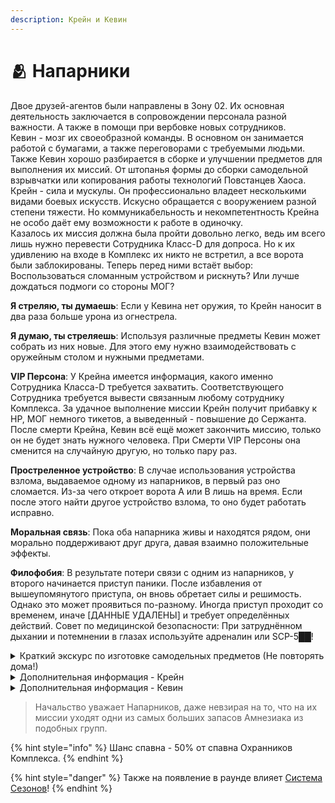 ```yaml
---
description: Крейн и Кевин
---
```


# 🫂 Напарники

Двое друзей-агентов были направлены в Зону 02. Их основная деятельность заключается в сопровождении персонала разной важности. А также в помощи при вербовке новых сотрудников.\
Кевин - мозг их своеобразной команды. В основном он занимается работой с бумагами, а также переговорами с требуемыми людьми. Также Кевин хорошо разбирается в сборке и улучшении предметов для выполнения их миссий. От штопанья формы до сборки самодельной взрывчатки или копирования работы технологий Повстанцев Хаоса.\
Крейн - сила и мускулы. Он профессионально владеет несколькими видами боевых искусств. Искусно обращается с вооружением разной степени тяжести. Но коммуникабельность и некомпетентность Крейна не особо даёт ему возможности к работе в одиночку.\
Казалось их миссия должна была пройти довольно легко, ведь им всего лишь нужно перевести Сотрудника Класс-D для допроса. Но к их удивлению на входе в Комплекс их никто не встретил, а все ворота были заблокированы. Теперь перед ними встаёт выбор: Воспользоваться сломанным устройством и рискнуть? Или лучше дождаться подмоги со стороны МОГ?

**Я стреляю, ты думаешь**: Если у Кевина нет оружия, то Крейн наносит в два раза больше урона из огнестрела.

**Я думаю, ты стреляешь**: Используя различные предметы Кевин может собрать из них новые. Для этого ему нужно взаимодействовать с оружейным столом и нужными предметами.

**VIP Персона**: У Крейна имеется информация, какого именно Сотрудника Класса-D требуется захватить. Соответствующего Сотрудника требуется вывести связанным любому сотруднику Комплекса. За удачное выполнение миссии Крейн получит прибавку к HP, МОГ немного тикетов, а выведенный - повышение до Сержанта. После смерти Крейна, Кевин всё ещё может закончить миссию, только он не будет знать нужного человека. При Смерти VIP Персоны она сменится на случайную другую, но только пару раз.

**Простреленное устройство**: В случае использования устройства взлома, выдаваемое одному из напарников, в первый раз оно сломается. Из-за чего откроет ворота A или B лишь на время. Если после этого найти другое устройство взлома, то оно будет работать исправно.

**Моральная связь**: Пока оба напарника живы и находятся рядом, они морально поддерживают друг друга, давая взаимно положительные эффекты.

**Филофобия**: В результате потери связи с одним из напарников, у второго начинается приступ паники. После избавления от вышеупомянутого приступа, он вновь обретает силы и решимость. Однако это может проявиться по-разному. Иногда приступ проходит со временем, иначе \[ДАННЫЕ УДАЛЕНЫ] и требует определённых действий. Совет по медицинской безопасности: При затруднённом дыхании и потемнении в глазах используйте адреналин или SCP-5██!

<details>

<summary>Краткий экскурс по изготовке самодельных предметов (Не повторять дома!)</summary>

* **Самодельная Взрывчатка**\
  Для создания вам потребуется Рация, Светошумовая граната и Фонарик. При взаимодействии с оружейным столом требуется держать в руках Светошумовую гранату.
* **3 Пистолета, обернутых изолентой**\
  Для создания потребуется COM-15, COM-18 и Револьвер. В руках при создании требуется держать COM-15.
* **Набор Карточек, похожий на Устройство Взлома Повстанцев Хаоса**\
  Для создания потребуется Ключ-Карта Охранника и Две Ключ-Карты Научного Сотрудника, а также 2 Рации. В руках при создании требуется держать Ключ-Карту Охранника.

_Спасибо за прочтение моего краткого экскурса в мир переработки мусора! - © Кевин._

</details>

<details>

<summary>Дополнительная информация - Крейн</summary>

* **Класс**: Охранник Комплекса
* **Оружие**: COM-18, COM-15
* **Уровень доступа**: Карта Охранника
* **Броня**: Боевая броня
* **Особое снаряжение**: Отсутствует

</details>

<details>

<summary>Дополнительная информация - Кевин</summary>

* **Класс**: Охранник Комплекса
* **Оружие**: Отсутствует
* **Уровень доступа**: Карта Оперативника МОГ
* **Броня**: Отсутствует
* **Особое снаряжение**: Карта Взлома (одноразовая)

</details>

> Начальство уважает Напарников, даже невзирая на то, что на их миссии уходят одни из самых больших запасов Амнезиака из подобных групп.

{% hint style="info" %}
Шанс спавна - 50% от спавна Охранников Комплекса.
{% endhint %}

{% hint style="danger" %}
Также на появление в раунде влияет [Система Сезонов](../../server-systems/seasons-system/)!
{% endhint %}
